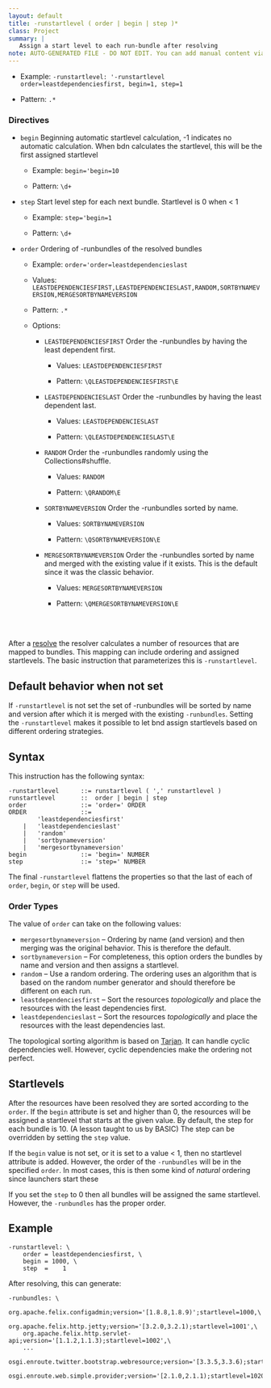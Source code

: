 ```yaml
---
layout: default
title: -runstartlevel ( order | begin | step )*
class: Project
summary: |
   Assign a start level to each run-bundle after resolving
note: AUTO-GENERATED FILE - DO NOT EDIT. You can add manual content via same filename in ext folder. 
---
```


- Example: `-runstartlevel: '-runstartlevel order=leastdependenciesfirst, begin=1, step=1`

- Pattern: `.*`

### Directives 

- `begin` Beginning automatic startlevel calculation,  -1 indicates no automatic calculation. When bdn calculates the startlevel, this will be the first assigned startlevel
  - Example: `begin='begin=10`

  - Pattern: `\d+`


- `step` Start level step for each next bundle. Startlevel is 0 when < 1
  - Example: `step='begin=1`

  - Pattern: `\d+`


- `order` Ordering of -runbundles of the resolved bundles
  - Example: `order='order=leastdependencieslast`

  - Values: `LEASTDEPENDENCIESFIRST,LEASTDEPENDENCIESLAST,RANDOM,SORTBYNAMEVERSION,MERGESORTBYNAMEVERSION`

  - Pattern: `.*`

  - Options: 
    - `LEASTDEPENDENCIESFIRST` Order the -runbundles by having the least dependent first.
      - Values: `LEASTDEPENDENCIESFIRST`

      - Pattern: `\QLEASTDEPENDENCIESFIRST\E`


    - `LEASTDEPENDENCIESLAST` Order the -runbundles by having the least dependent last.
      - Values: `LEASTDEPENDENCIESLAST`

      - Pattern: `\QLEASTDEPENDENCIESLAST\E`


    - `RANDOM` Order the -runbundles randomly using the Collections#shuffle.
      - Values: `RANDOM`

      - Pattern: `\QRANDOM\E`


    - `SORTBYNAMEVERSION` Order the -runbundles sorted by name.
      - Values: `SORTBYNAMEVERSION`

      - Pattern: `\QSORTBYNAMEVERSION\E`


    - `MERGESORTBYNAMEVERSION` Order the -runbundles sorted by name and merged with the existing value if it exists. This is the default since it was the classic behavior.
      - Values: `MERGESORTBYNAMEVERSION`

      - Pattern: `\QMERGESORTBYNAMEVERSION\E`

<!-- Manual content from: ext/runstartlevel.md --><br /><br />

After a [resolve][1] the resolver calculates a number of resources that are mapped to bundles. This mapping can
include ordering and assigned startlevels. The basic instruction that parameterizes this is `-runstartlevel`. 

## Default behavior when not set

If `-runstartlevel` is not set the set of -runbundles will be sorted by name and version after which it is merged with the existing
`-runbundles`. Setting the `-runstartlevel` makes it possible to let bnd assign startlevels based on different
ordering strategies.

## Syntax

This instruction has the following syntax:

    -runstartlevel      ::= runstartlevel ( ',' runstartlevel )
    runstartlevel       ::  order | begin | step
    order               ::= 'order=' ORDER
    ORDER               ::= 
            'leastdependenciesfirst' 
        |   'leastdependencieslast'
        |   'random'
        |   'sortbynameversion'
        |   'mergesortbynameversion'
    begin               ::= 'begin=' NUMBER
    step                ::= 'step=' NUMBER

The final `-runstartlevel` flattens the properties so that the last of each of `order`, `begin`, or `step` will be used.

### Order Types

The value of `order` can take on the following values:

* `mergesortbynameversion` – Ordering by name (and version) and then merging was the original behavior. This is therefore the default.
* `sortbynameversion` – For completeness, this option orders the bundles by name and version and then assigns a startlevel.
* `random` – Use a random ordering. The ordering uses an algorithm that is based on the random number generator and should therefore 
  be different on each run.
* `leastdependenciesfirst` – Sort the resources _topologically_ and place the resources with the least dependencies first.
* `leastdependencieslast` – Sort the resources _topologically_ and place the resources with the least dependencies last.

The topological sorting algorithm is based on [Tarjan][2]. It can handle cyclic dependencies well. However, cyclic dependencies
make the ordering not perfect.

## Startlevels

After the resources have been resolved they are sorted according to the `order`. If the `begin` attribute is set and
higher than 0, the resources will be assigned a startlevel that starts at the given value. By default, the step for each
bundle is 10. (A lesson taught to us by BASIC) The step can be overridden by setting the `step` value.

If the `begin` value is not set, or it is set to a value < 1, then no startlevel attribute is added. However, the
order of the `-runbundles` will be in the specified `order`. In most cases, this is then some kind of _natural_ ordering
since launchers start these 

If you set the `step` to 0 then all bundles will be assigned the same startlevel. However, the `-runbundles` has the proper 
order. 

## Example

    -runstartlevel: \
        order = leastdependenciesfirst, \
        begin = 1000, \
        step  =    1

After resolving, this can generate:

	-runbundles: \
		org.apache.felix.configadmin;version='[1.8.8,1.8.9)';startlevel=1000,\
		org.apache.felix.http.jetty;version='[3.2.0,3.2.1);startlevel=1001',\
		org.apache.felix.http.servlet-api;version='[1.1.2,1.1.3);startlevel=1002',\
		...
		osgi.enroute.twitter.bootstrap.webresource;version='[3.3.5,3.3.6);startlevel=1019',\
		osgi.enroute.web.simple.provider;version='[2.1.0,2.1.1);startlevel=1020'

[1]: /chapters/250-resolving.html
[2]: https://en.wikipedia.org/wiki/Tarjan%27s_strongly_connected_components_algorithm
